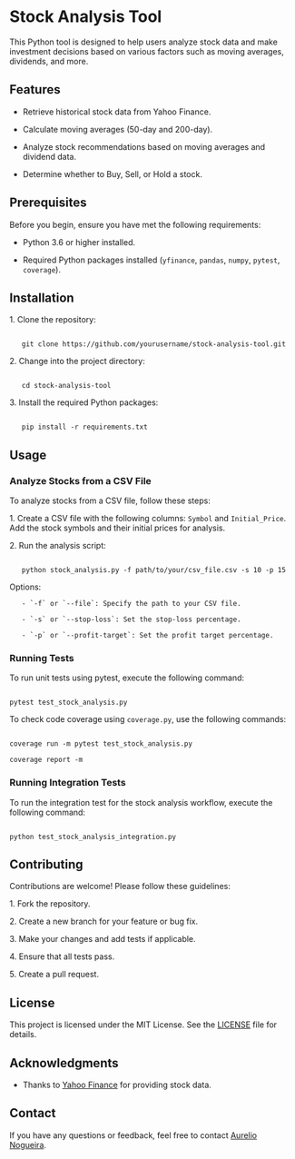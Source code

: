 
# Stock Analysis Tool

This Python tool is designed to help users analyze stock data and make investment decisions based on various factors such as moving averages, dividends, and more.

## Features

- Retrieve historical stock data from Yahoo Finance.

- Calculate moving averages (50-day and 200-day).

- Analyze stock recommendations based on moving averages and dividend data.

- Determine whether to Buy, Sell, or Hold a stock.

## Prerequisites

Before you begin, ensure you have met the following requirements:

- Python 3.6 or higher installed.

- Required Python packages installed (`yfinance`, `pandas`, `numpy`, `pytest`, `coverage`).

## Installation

1\. Clone the repository:

```shell

   git clone https://github.com/yourusername/stock-analysis-tool.git

```

2\. Change into the project directory:

```shell

   cd stock-analysis-tool

```

3\. Install the required Python packages:

```shell

   pip install -r requirements.txt

```

## Usage

### Analyze Stocks from a CSV File

To analyze stocks from a CSV file, follow these steps:

1\. Create a CSV file with the following columns: `Symbol` and `Initial_Price`. Add the stock symbols and their initial prices for analysis.

2\. Run the analysis script:
``` shell

   python stock_analysis.py -f path/to/your/csv_file.csv -s 10 -p 15

```
Options:

``` shell
   - `-f` or `--file`: Specify the path to your CSV file.

   - `-s` or `--stop-loss`: Set the stop-loss percentage.

   - `-p` or `--profit-target`: Set the profit target percentage.

```

### Running Tests

To run unit tests using pytest, execute the following command:

```shell

pytest test_stock_analysis.py

```

To check code coverage using `coverage.py`, use the following commands:

```shell

coverage run -m pytest test_stock_analysis.py

coverage report -m

```

### Running Integration Tests

To run the integration test for the stock analysis workflow, execute the following command:

```shell

python test_stock_analysis_integration.py

```

## Contributing

Contributions are welcome! Please follow these guidelines:

1\. Fork the repository.

2\. Create a new branch for your feature or bug fix.

3\. Make your changes and add tests if applicable.

4\. Ensure that all tests pass.

5\. Create a pull request.

## License

This project is licensed under the MIT License. See the [LICENSE](LICENSE) file for details.

## Acknowledgments

- Thanks to [Yahoo Finance](https://finance.yahoo.com/) for providing stock data.

## Contact

If you have any questions or feedback, feel free to contact [Aurelio Nogueira](mailto:aurelionog@gmail.com).
